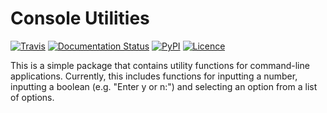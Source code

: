 # Console Utilities

[![Travis](https://travis-ci.com/Ruben9922/python-console-utilities.svg?branch=master)](https://travis-ci.com/Ruben9922/python-console-utilities)
[![Documentation Status](https://readthedocs.org/projects/python-console-utilities/badge/?version=latest)](https://python-console-utilities.readthedocs.io/en/latest/?badge=latest)
[![PyPI](https://img.shields.io/pypi/v/ruben-console-utilities)](https://pypi.org/project/ruben-console-utilities/)
[![Licence](https://img.shields.io/github/license/Ruben9922/python-console-utilities)](https://github.com/Ruben9922/python-console-utilities/blob/master/LICENSE)

This is a simple package that contains utility functions for command-line applications. Currently, this includes
functions for inputting a number, inputting a boolean (e.g. "Enter y or n:") and selecting an option from a list of
options.
